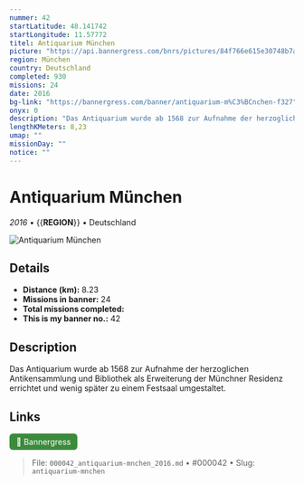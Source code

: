 ```yaml
---
nummer: 42
startLatitude: 48.141742
startLongitude: 11.57772
titel: Antiquarium München
picture: "https://api.bannergress.com/bnrs/pictures/84f766e615e30748b7ad56ec92a8e957"
region: München
country: Deutschland
completed: 930
missions: 24
date: 2016
bg-link: "https://bannergress.com/banner/antiquarium-m%C3%BCnchen-f327"
onyx: 0
description: "Das Antiquarium wurde ab 1568 zur Aufnahme der herzoglichen Antikensammlung und Bibliothek als Erweiterung der Münchner Residenz errichtet und wenig später zu einem Festsaal umgestaltet."
lengthKMeters: 8,23
umap: ""
missionDay: ""
notice: ""
---
```

# Antiquarium München

*2016* • {{__REGION__}} • Deutschland

![Antiquarium München](https://api.bannergress.com/bnrs/pictures/84f766e615e30748b7ad56ec92a8e957)



## Details
- **Distance (km):** 8.23
- **Missions in banner:** 24
- **Total missions completed:** 
- **This is my banner no.:** 42



## Description
Das Antiquarium wurde ab 1568 zur Aufnahme der herzoglichen Antikensammlung und Bibliothek als Erweiterung der Münchner Residenz errichtet und wenig später zu einem Festsaal umgestaltet.



## Links
<a href="https://bannergress.com/banner/antiquarium-m%C3%BCnchen-f327" target="_blank" style="display:inline-block;margin-right:8px;padding:6px 12px;background:#3c8b3c;color:#fff;text-decoration:none;border-radius:6px;">🔗 Bannergress</a>



> File: `000042_antiquarium-mnchen_2016.md` • #000042 • Slug: `antiquarium-mnchen`
